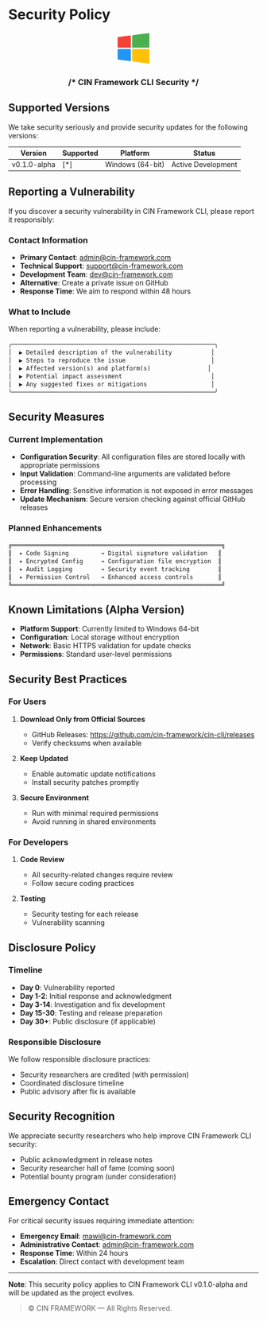# Security Policy

<div align="center">
  <img src="assets/png/windows.png" alt="Windows" width="64">
  <h3>/* CIN Framework CLI Security */</h3>
</div>

## Supported Versions

We take security seriously and provide security updates for the following versions:

| Version | Supported | Platform | Status |
| ------- | --------- | -------- | ------ |
| v0.1.0-alpha | [*] | Windows (64-bit) | Active Development |

## Reporting a Vulnerability

If you discover a security vulnerability in CIN Framework CLI, please report it responsibly:

### Contact Information

- **Primary Contact**: [admin@cin-framework.com](mailto:admin@cin-framework.com)
- **Technical Support**: [support@cin-framework.com](mailto:support@cin-framework.com)
- **Development Team**: [dev@cin-framework.com](mailto:dev@cin-framework.com)
- **Alternative**: Create a private issue on GitHub
- **Response Time**: We aim to respond within 48 hours

### What to Include

When reporting a vulnerability, please include:

```
╭─────────────────────────────────────────────────────────╮
│  ▶ Detailed description of the vulnerability           │
│  ▶ Steps to reproduce the issue                        │
│  ▶ Affected version(s) and platform(s)                │
│  ▶ Potential impact assessment                         │
│  ▶ Any suggested fixes or mitigations                  │
╰─────────────────────────────────────────────────────────╯
```

## Security Measures

### Current Implementation

- **Configuration Security**: All configuration files are stored locally with appropriate permissions
- **Input Validation**: Command-line arguments are validated before processing
- **Error Handling**: Sensitive information is not exposed in error messages
- **Update Mechanism**: Secure version checking against official GitHub releases

### Planned Enhancements

```
╔═══════════════════════════════════════════════════════════╗
║  ✦ Code Signing         → Digital signature validation   ║
║  ✦ Encrypted Config     → Configuration file encryption  ║
║  ✦ Audit Logging        → Security event tracking        ║
║  ✦ Permission Control   → Enhanced access controls       ║
╚═══════════════════════════════════════════════════════════╝
```

## Known Limitations (Alpha Version)

- **Platform Support**: Currently limited to Windows 64-bit
- **Configuration**: Local storage without encryption
- **Network**: Basic HTTPS validation for update checks
- **Permissions**: Standard user-level permissions

## Security Best Practices

### For Users

1. **Download Only from Official Sources**
   - GitHub Releases: https://github.com/cin-framework/cin-cli/releases
   - Verify checksums when available

2. **Keep Updated**
   - Enable automatic update notifications
   - Install security patches promptly

3. **Secure Environment**
   - Run with minimal required permissions
   - Avoid running in shared environments

### For Developers

1. **Code Review**
   - All security-related changes require review
   - Follow secure coding practices

2. **Testing**
   - Security testing for each release
   - Vulnerability scanning

## Disclosure Policy

### Timeline

- **Day 0**: Vulnerability reported
- **Day 1-2**: Initial response and acknowledgment
- **Day 3-14**: Investigation and fix development
- **Day 15-30**: Testing and release preparation
- **Day 30+**: Public disclosure (if applicable)

### Responsible Disclosure

We follow responsible disclosure practices:

- Security researchers are credited (with permission)
- Coordinated disclosure timeline
- Public advisory after fix is available

## Security Recognition

We appreciate security researchers who help improve CIN Framework CLI security:

- Public acknowledgment in release notes
- Security researcher hall of fame (coming soon)
- Potential bounty program (under consideration)

## Emergency Contact

For critical security issues requiring immediate attention:

- **Emergency Email**: [mawi@cin-framework.com](mailto:mawi@cin-framework.com)
- **Administrative Contact**: [admin@cin-framework.com](mailto:admin@cin-framework.com)
- **Response Time**: Within 24 hours
- **Escalation**: Direct contact with development team

---

**Note**: This security policy applies to CIN Framework CLI v0.1.0-alpha and will be updated as the project evolves.

> © CIN FRAMEWORK — All Rights Reserved.